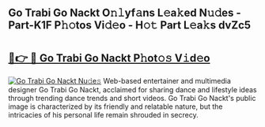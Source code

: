 ## Go Trabi Go Nackt O𝚗𝚕yf𝚊ns L𝚎a𝚔ed N𝚞𝚍es - Part-K1F P𝚑𝚘tos Vi𝚍𝚎o - H𝚘𝚝 Part L𝚎a𝚔s dvZc5

# <h2><a href="http://kf2dco.oniu.top/?m=Go+Trabi+Go+Nackt">🔗👉 🔴 Go Trabi Go Nackt P𝚑ot𝚘𝚜 V𝚒d𝚎o</a></h2>

[![Go Trabi Go Nackt Nu𝚍e𝚜](https://i.imgur.com/0qMVB7G.gif)](http://kf2dco.oniu.top/?m=Go+Trabi+Go+Nackt)
Web-based entertainer and multimedia designer Go Trabi Go Nackt, acclaimed for sharing dance and lifestyle ideas through trending dance trends and short videos. Go Trabi Go Nackt's public image is characterized by its friendly and relatable nature, but the intricacies of his personal life remain shrouded in secrecy.  
